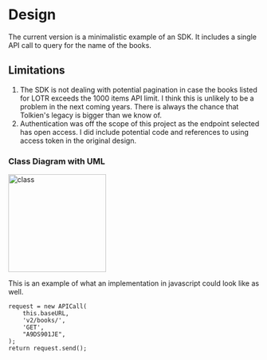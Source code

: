 # Design
The current version is a minimalistic example of an SDK. It includes a single API call to query for the name of the books. 

## Limitations

1. The SDK is not dealing with potential pagination in case the books listed for LOTR exceeds the 1000 items API limit. I think this is unlikely to be a problem in the next coming years. There is always the chance that Tolkien's legacy is bigger than we know of.  
2. Authentication was off the scope of this project as the endpoint selected has open access. I did include potential code and references to using access token in the original design. 


### Class Diagram with UML

<img width="196" alt="class" src="https://user-images.githubusercontent.com/9177978/209793683-11ad0f54-5e9f-48b4-9e1f-bae66c734ab1.png">


This is an example of what an implementation in javascript could look like as well. 

```
request = new APICall(
    this.baseURL,
    'v2/books/',
    'GET', 
    "A9DS901JE",
);
return request.send();
``` 


